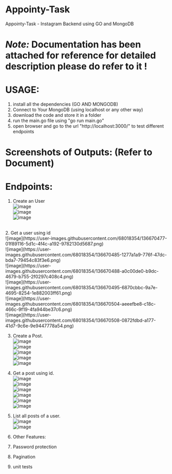 # Appointy-Task
Appointy-Task - Instagram Backend using GO and MongoDB 

# *Note:* Documentation has been attached for reference for detailed description please do refer to it !

# USAGE:
1. install all the dependencies (GO AND MONGODB)
2. Connect to Your MongoDB (using localhost or any other way)
3. download the code and store it in a folder
4. run the main.go file using "go run main.go"
5. open browser and go to the url "http://localhost:3000/" to test different endpoints 

# Screenshots of Outputs: (Refer to Document)

# Endpoints:
1. Create an User  <br />
![image](https://user-images.githubusercontent.com/68018354/136670468-40a2b31c-42a7-4ea6-b894-2ccff3653fd1.png) <br />
![image](https://user-images.githubusercontent.com/68018354/136670471-b1873d77-7f03-4f39-a937-293fdd4bea45.png) <br />
![image](https://user-images.githubusercontent.com/68018354/136670473-9cac8b47-313a-4d54-a74a-6c160ee8d4a7.png) <br />
 <br />
2. Get a user using id <br />
![image](https://user-images.githubusercontent.com/68018354/136670477-01f89116-5d1c-4f4c-a192-9782130d5687.png) <br />
![image](https://user-images.githubusercontent.com/68018354/136670485-1277a1a9-776f-47dc-bda7-79454c83f3e6.png) <br />
![image](https://user-images.githubusercontent.com/68018354/136670488-a0c00de0-b9dc-4679-b755-2f0297c408c4.png) <br />
![image](https://user-images.githubusercontent.com/68018354/136670495-6870cbbc-9a7e-4695-8254-1e882003ff61.png) <br />
![image](https://user-images.githubusercontent.com/68018354/136670504-aeeefbe8-c18c-466c-9f19-4fa944be37c6.png) <br />
![image](https://user-images.githubusercontent.com/68018354/136670508-0872fdbd-a177-41d7-9c6e-9e9447778a54.png) <br />

3. Create a Post.<br />
![image](https://user-images.githubusercontent.com/68018354/136670519-3f0bf88e-fc17-441e-b11c-c2d7b72d1470.png)<br />
![image](https://user-images.githubusercontent.com/68018354/136670523-c153199b-1753-4dc1-9e58-5ae1d8fde3a3.png)<br />
![image](https://user-images.githubusercontent.com/68018354/136670528-a26f1ac4-4c0c-4dd7-9704-71e86fb2eff9.png)<br />
![image](https://user-images.githubusercontent.com/68018354/136670533-712ebd53-291f-4142-8e4d-10ff0274324e.png)<br />
![image](https://user-images.githubusercontent.com/68018354/136670534-a0aef47f-efbc-41ea-a1bd-84d4cf4c01d7.png)<br />

4. Get a post using id.<br />
![image](https://user-images.githubusercontent.com/68018354/136670537-80cc8af5-104a-4344-9a04-8f76613446cc.png)<br />
![image](https://user-images.githubusercontent.com/68018354/136670542-3f18cb7e-bbf9-430b-86fb-145a9a3c4ebf.png)<br />
![image](https://user-images.githubusercontent.com/68018354/136670546-d74dba97-dc0b-4b60-8dfe-d7a6b489a049.png)<br />
![image](https://user-images.githubusercontent.com/68018354/136670548-728a1286-ac9a-46ed-9203-86ba3abc8659.png)<br />
![image](https://user-images.githubusercontent.com/68018354/136670552-f1d2bef7-5cff-49e8-8fc3-6d8980b5538d.png)<br />
![image](https://user-images.githubusercontent.com/68018354/136670554-05214854-2aad-42ad-bd55-859ef96f6095.png)<br />

5. List all posts of a user.<br />
![image](https://user-images.githubusercontent.com/68018354/136670561-3495520f-f093-4492-8cb9-71285e711646.png)<br />
![image](https://user-images.githubusercontent.com/68018354/136670569-ed8af6c3-2a92-4b1e-abc1-c944ae61130f.png)<br />


6. Other Features:
1. Password protection
2. Pagination
3. unit tests


